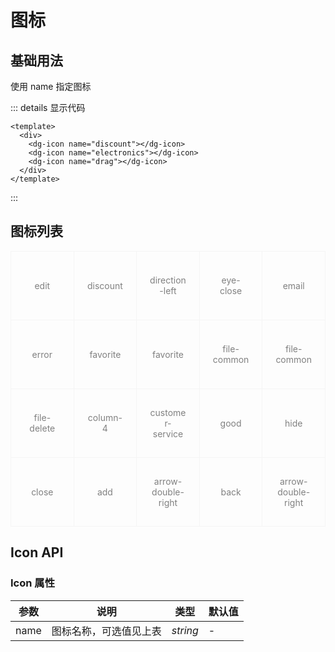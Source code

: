 # 图标

## 基础用法

使用 name 指定图标

<div class="example">
  <div>
    <dg-icon name="discount"></dg-icon>
    <dg-icon name="electronics"></dg-icon>
    <dg-icon name="drag"></dg-icon>
  </div>
</div>

::: details 显示代码

```vue
<template>
  <div>
    <dg-icon name="discount"></dg-icon>
    <dg-icon name="electronics"></dg-icon>
    <dg-icon name="drag"></dg-icon>
  </div>
</template>
```

:::

## 图标列表

<div class="icon_content">
    <div class="icon_list">
        <dg-icon name="edit"></dg-icon>
        <div class="icon_name">edit</div>
    </div>
    <div class="icon_list">
        <dg-icon name="discount"></dg-icon>
        <div class="icon_name">discount</div>
    </div>
        <div class="icon_list">
        <dg-icon name="direction-left"></dg-icon>
        <div class="icon_name">direction-left</div>
    </div>
        <div class="icon_list">
        <dg-icon name="eye-close"></dg-icon>
        <div class="icon_name">eye-close</div>
    </div>
        <div class="icon_list">
        <dg-icon name="email"></dg-icon>
        <div class="icon_name">email</div>
    </div>
        <div class="icon_list">
        <dg-icon name="error"></dg-icon>
        <div class="icon_name">error</div>
    </div>
        <div class="icon_list">
        <dg-icon name="favorite"></dg-icon>
        <div class="icon_name">favorite</div>
    </div>
        <div class="icon_list">
        <dg-icon name="favorite"></dg-icon>
        <div class="icon_name">favorite</div>
    </div>
        <div class="icon_list">
        <dg-icon name="file-common"></dg-icon>
        <div class="icon_name">file-common</div>
    </div>
     <div class="icon_list">
        <dg-icon name="file-common"></dg-icon>
        <div class="icon_name">file-common</div>
    </div>
    <div class="icon_list">
        <dg-icon name="file-delete"></dg-icon>
        <div class="icon_name">file-delete</div>
    </div>
    <div class="icon_list">
        <dg-icon name="column-4"></dg-icon>
        <div class="icon_name">column-4</div>
    </div>
     <div class="icon_list">
        <dg-icon name="customer-service"></dg-icon>
        <div class="icon_name">customer-service</div>
    </div>
     <div class="icon_list">
        <dg-icon name="good"></dg-icon>
        <div class="icon_name">good</div>
    </div>
    <div class="icon_list">
        <dg-icon name="hide"></dg-icon>
        <div class="icon_name">hide</div>
    </div>
     <div class="icon_list">
        <dg-icon name="close"></dg-icon>
        <div class="icon_name">close</div>
    </div>
    <div class="icon_list">
        <dg-icon name="add"></dg-icon>
        <div class="icon_name">add</div>
    </div>
    <div class="icon_list">
        <dg-icon name="arrow-double-right"></dg-icon>
        <div class="icon_name">arrow-double-right</div>
    </div>
    <div class="icon_list">
        <dg-icon name="back"></dg-icon>
        <div class="icon_name">back</div>
    </div>
    <div class="icon_list">
        <dg-icon name="arrow-double-right"></dg-icon>
        <div class="icon_name">arrow-double-right</div>
    </div>
</div>

<style>
.icon_content{
    overflow:hidden;
    border-top:1px solid #f5f5f5;
    border-left:1px solid #f5f5f5;
}
.icon_content .icon_list {
    float:left;
    width:20%;
    height:110px;
    border-right:1px solid #f5f5f5;
    border-bottom:1px solid #f5f5f5;
    padding:20px;
    display:flex;
    align-items:center;
    justify-content: center;
    flex-wrap:wrap;
    box-sizing:border-box;
    cursor: pointer;
}
.icon_name {
    color:gray;
    font-size:14px;
    width:100%;
    text-align:center
}
</style>

## Icon API

### Icon 属性

| 参数 | 说明 | 类型 | 默认值 |
| --- | --- | --- | --- |
| name | 图标名称，可选值见上表 | _string_ | - |
